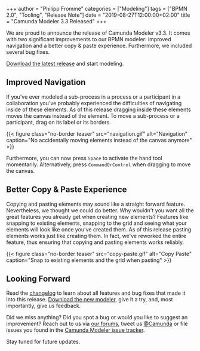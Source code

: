+++
author = "Philipp Fromme"
categories = ["Modeling"]
tags = ["BPMN 2.0", "Tooling", "Release Note"]
date = "2019-08-27T12:00:00+02:00"
title = "Camunda Modeler 3.3 Released"
+++

We are proud to announce the release of Camunda Modeler v3.3. It comes with two significant improvements to our BPMN modeler: improved navigation and a better copy & paste experience. Furthermore, we included several bug fixes.

[Download the latest release](https://camunda.com/download/modeler/) and start modeling.

<!--more-->

## Improved Navigation

If you've ever modeled a sub-process in a process or a participant in a collaboration you've probably experienced the difficulties of navigating inside of these elements. As of this release dragging inside these elements moves the canvas instead of the element. To move a sub-process or a participant, drag on its label or its borders.

{{< figure class="no-border teaser" src="navigation.gif" alt="Navigation" caption="No accidentally moving elements instead of the canvas anymore" >}}

Furthermore, you can now press `Space` to activate the hand tool momentarily. Alternatively, press `CommandOrControl` when dragging to move the canvas.

## Better Copy & Paste Experience

Copying and pasting elements may sound like a straight forward feature. Nevertheless, we thought we could do better. Why wouldn't you want all the great features you already get when creating new elements? Features like snapping to existing elements, snapping to the grid and seeing what your elements will look like once you've created them. As of this release pasting elements works just like creating them. In fact, we've reworked the entire feature, thus ensuring that copying and pasting elements works reliably.

{{< figure class="no-border teaser" src="copy-paste.gif" alt="Copy Paste" caption="Snap to existing elements and the grid when pasting" >}}

## Looking Forward

Read the [changelog](https://github.com/camunda/camunda-modeler/blob/master/CHANGELOG.md#330) to learn about all features and bug fixes that made it into this release. [Download the new modeler](https://camunda.com/download/modeler/), give it a try, and, most importantly, give us feedback.

Did we miss anything? Did you spot a bug or would you like to suggest an improvement? Reach out to us via [our forums](https://forum.camunda.org/c/modeler), tweet us [@Camunda](https://twitter.com/Camunda) or file issues you found in the [Camunda Modeler issue tracker](https://github.com/camunda/camunda-modeler/issues/new/choose).

Stay tuned for future updates.
